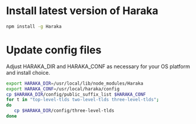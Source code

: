 # Install latest version of Haraka

```sh
npm install -g Haraka
```

# Update config files
Adjust HARAKA_DIR and HARAKA_CONF as necessary for your OS platform and install choice.

```sh
export HARAKA_DIR=/usr/local/lib/node_modules/Haraka
export HARAKA_CONF=/usr/local/haraka/config
cp $HARAKA_DIR/config/public_suffix_list $HARAKA_CONF
for t in "top-level-tlds two-level-tlds three-level-tlds";
do
   cp $HARAKA_DIR/config/three-level-tlds
done
```